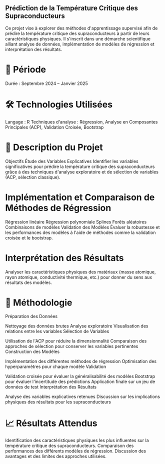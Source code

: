 ## Prédiction de la Température Critique des Supraconducteurs
Ce projet vise à explorer des méthodes d'apprentissage supervisé afin de prédire la température critique des supraconducteurs à partir de leurs caractéristiques physiques. Il s'inscrit dans une démarche scientifique alliant analyse de données, implémentation de modèles de régression et interprétation des résultats.

# 📅 Période
Durée : Septembre 2024 – Janvier 2025
# 🛠️ Technologies Utilisées
Langage : R
Techniques d'analyse : Régression, Analyse en Composantes Principales (ACP), Validation Croisée, Bootstrap
# 📝 Description du Projet
Objectifs
Étude des Variables Explicatives
Identifier les variables significatives pour prédire la température critique des supraconducteurs grâce à des techniques d'analyse exploratoire et de sélection de variables (ACP, sélection classique).

# Implémentation et Comparaison de Méthodes de Régression

Régression linéaire
Régression polynomiale
Splines
Forêts aléatoires
Combinaisons de modèles
Validation des Modèles
Évaluer la robustesse et les performances des modèles à l'aide de méthodes comme la validation croisée et le bootstrap.

# Interprétation des Résultats
Analyser les caractéristiques physiques des matériaux (masse atomique, rayon atomique, conductivité thermique, etc.) pour donner du sens aux résultats des modèles.

# 🔬 Méthodologie
Préparation des Données

Nettoyage des données brutes
Analyse exploratoire
Visualisation des relations entre les variables
Sélection de Variables

Utilisation de l'ACP pour réduire la dimensionnalité
Comparaison des approches de sélection pour conserver les variables pertinentes
Construction des Modèles

Implémentation des différentes méthodes de régression
Optimisation des hyperparamètres pour chaque modèle
Validation

Validation croisée pour évaluer la généralisabilité des modèles
Bootstrap pour évaluer l'incertitude des prédictions
Application finale sur un jeu de données de test
Interprétation des Résultats

Analyse des variables explicatives retenues
Discussion sur les implications physiques des résultats pour les supraconducteurs
# 📈 Résultats Attendus
Identification des caractéristiques physiques les plus influentes sur la température critique des supraconducteurs.
Comparaison des performances des différents modèles de régression.
Discussion des avantages et des limites des approches utilisées.
